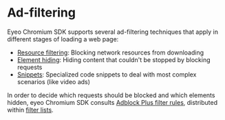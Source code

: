 # Ad-filtering

Eyeo Chromium SDK supports several ad-filtering techniques that apply in different stages of loading a web page:

* [Resource filtering](resource-filtering.md): Blocking network resources from downloading
* [Element hiding](element-hiding.md): Hiding content that couldn't be stopped by blocking requests
* [Snippets](snippets.md): Specialized code snippets to deal with most complex scenarios (like video ads)

In order to decide which requests should be blocked and which elements hidden, eyeo Chromium SDK consults [Adblock Plus filter rules](https://help.eyeo.com/adblockplus/how-to-write-filters), distributed within [filter lists](filter-lists.md).
